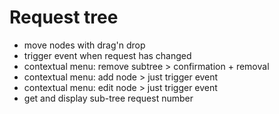 # Request tree

- move nodes with drag'n drop
- trigger event when request has changed
- contextual menu: remove subtree > confirmation + removal
- contextual menu: add node > just trigger event
- contextual menu: edit node > just trigger event
- get and display sub-tree request number
